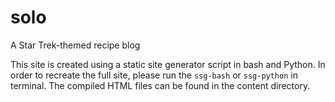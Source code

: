 # solo
A Star Trek-themed recipe blog


This site is created using a static site generator script in bash and Python. In order to recreate the full site, please run the `ssg-bash` or `ssg-python` in terminal. The compiled HTML files can be found in the content directory.